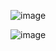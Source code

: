 ![image](https://github.com/Albatrosssssss/Laravel_framework/assets/67068215/1ec0d659-f7df-457c-8582-48cee202963f)

![image](https://github.com/Albatrosssssss/Laravel_framework/assets/67068215/e6813580-825d-4cba-bebc-bd7c686bcc1d)
